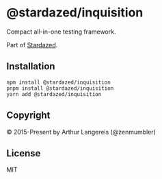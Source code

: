 @stardazed/inquisition
======================
Compact all-in-one testing framework.

Part of [Stardazed](https://github.com/stardazed/stardazed).

Installation
------------
```
npm install @stardazed/inquisition
pnpm install @stardazed/inquisition
yarn add @stardazed/inquisition
```

Copyright
---------
© 2015-Present by Arthur Langereis (@zenmumbler)

License
-------
MIT
